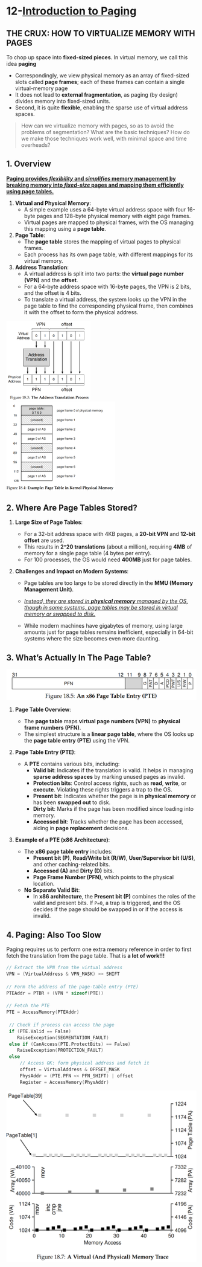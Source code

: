 # 12-[Introduction to Paging](https://pages.cs.wisc.edu/~remzi/OSTEP/vm-paging.pdf)

## **THE CRUX: HOW TO VIRTUALIZE MEMORY WITH PAGES**

To chop up space into **fixed-sized pieces**. In virtual memory, we call this idea **paging**

*   Correspondingly, we view physical memory as an array of fixed-sized slots called **page frames**; each of these frames can contain a single virtual-memory page
*   It does not lead to **external fragmentation**, as paging (by design) divides memory into fixed-sized units. 
*   Second, it is quite **flexible**, enabling the sparse use of virtual address spaces.

>   How can we virtualize memory with pages, so as to avoid the problems of segmentation? What are the basic techniques? How do we make those techniques work well, with minimal space and time overheads?

## 1. Overview

<u>**Paging provides *flexibility* and *simplifies* memory management by breaking memory into *fixed-size* pages and mapping them efficiently using page tables.**</u>

1. **Virtual and Physical Memory**: 
   - A simple example uses a 64-byte virtual address space with four 16-byte pages and 128-byte physical memory with eight page frames.
   - Virtual pages are mapped to physical frames, with the OS managing this mapping using a **page table**.
2. **Page Table**:
   - The **page table** stores the mapping of virtual pages to physical frames.
   - Each process has its own page table, with different mappings for its virtual memory.
3. **Address Translation**:
   - A virtual address is split into two parts: the **virtual page number (VPN)** and the **offset**.
   - For a 64-byte address space with 16-byte pages, the VPN is 2 bits, and the offset is 4 bits.
   - To translate a virtual address, the system looks up the VPN in the page table to find the corresponding physical frame, then combines it with the offset to form the physical address.

<img src="../.assets/image-20241202184027307.png" alt="image-20241202184027307" style="zoom:33%;" /><img src="../.assets/image-20241202184043864.png" alt="image-20241202184043864" style="zoom:33%;" />



## 2. Where Are Page Tables Stored?

1. **Large Size of Page Tables**:
   
   - For a 32-bit address space with 4KB pages, a **20-bit VPN** and **12-bit offset** are used.
   - This results in **2^20 translations** (about a million), requiring **4MB** of memory for a single page table (4 bytes per entry).
   - For 100 processes, the OS would need **400MB** just for page tables.
   
2. **Challenges and Impact on Modern Systems**:
   
   - Page tables are too large to be stored directly in the **MMU (Memory Management Unit)**.
   - *<u>Instead, they are stored in **physical memory** managed by the OS, though in some systems, page tables may be stored in virtual memory or swapped to disk.</u>*
   
   - While modern machines have gigabytes of memory, using large amounts just for page tables remains inefficient, especially in 64-bit systems where the size becomes even more daunting.

## 3. What’s Actually In The Page Table?

<img src="../.assets/image-20241202184310012.png" alt="image-20241202184310012" style="zoom:50%;" />

1. **Page Table Overview**:
   - The **page table** maps **virtual page numbers (VPN)** to **physical frame numbers (PFN)**.
   - The simplest structure is a **linear page table**, where the OS looks up the **page table entry (PTE)** using the VPN.

2. **Page Table Entry (PTE)**:
   - A **PTE** contains various bits, including:
     - **Valid bit**: Indicates if the translation is valid. It helps in managing **sparse address spaces** by marking unused pages as invalid.
     - **Protection bits**: Control access rights, such as **read**, **write**, or **execute**. Violating these rights triggers a trap to the OS.
     - **Present bit**: Indicates whether the page is in **physical memory** or has been **swapped out** to disk.
     - **Dirty bit**: Marks if the page has been modified since loading into memory.
     - **Accessed bit**: Tracks whether the page has been accessed, aiding in **page replacement** decisions.

3. **Example of a PTE (x86 Architecture)**:
   - The **x86 page table entry** includes:
     - **Present bit (P)**, **Read/Write bit (R/W)**, **User/Supervisor bit (U/S)**, and other caching-related bits.
     - **Accessed (A)** and **Dirty (D)** bits.
     - **Page Frame Number (PFN)**, which points to the physical location.
   - **No Separate Valid Bit**:
       - In **x86 architecture**, the **Present bit (P)** combines the roles of the valid and present bits. If `P=0`, a trap is triggered, and the OS decides if the page should be swapped in or if the access is invalid.
   

## 4. Paging: Also Too Slow

Paging requires us to perform one extra memory reference in order to first fetch the translation from the page table. That is **a lot of work!!!**

```c
// Extract the VPN from the virtual address
VPN = (VirtualAddress & VPN_MASK) >> SHIFT

// Form the address of the page-table entry (PTE)
PTEAddr = PTBR + (VPN * sizeof(PTE))

// Fetch the PTE
PTE = AccessMemory(PTEAddr)

 // Check if process can access the page
 if (PTE.Valid == False)
 	RaiseException(SEGMENTATION_FAULT)
 else if (CanAccess(PTE.ProtectBits) == False)
 	RaiseException(PROTECTION_FAULT)
 else
     // Access OK: form physical address and fetch it
     offset = VirtualAddress & OFFSET_MASK
     PhysAddr = (PTE.PFN << PFN_SHIFT) | offset
     Register = AccessMemory(PhysAddr)
```

<img src="../.assets/image-20241202185036817.png" alt="image-20241202185036817" style="zoom:50%;" />